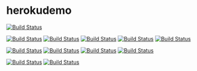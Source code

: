 # herokudemo

[![Build Status](https://travis-ci.org/sgcharameli/herokudemo.svg?branch=master)](https://travis-ci.org/sgcharameli/herokudemo)

[![Build Status](https://sonarcloud.io/api/project_badges/measure?project=es.sergio.herokudemo.herokudemo&metric=alert_status#.svg)](https://sonarcloud.io/dashboard?id=es.sergio.herokudemo.herokudemo)
[![Build Status](https://sonarcloud.io/api/project_badges/measure?project=es.sergio.herokudemo.herokudemo&metric=sqale_rating#.svg)](https://sonarcloud.io/dashboard?id=es.sergio.herokudemo.herokudemo)
[![Build Status](https://sonarcloud.io/api/project_badges/measure?project=es.sergio.herokudemo.herokudemo&metric=security_rating#.svg)](https://sonarcloud.io/dashboard?id=es.sergio.herokudemo.herokudemo)
[![Build Status](https://sonarcloud.io/api/project_badges/measure?project=es.sergio.herokudemo.herokudemo&metric=reliability_rating#.svg)](https://sonarcloud.io/dashboard?id=es.sergio.herokudemo.herokudemo)
[![Build Status](https://sonarcloud.io/api/project_badges/measure?project=es.sergio.herokudemo.herokudemo&metric=vulnerabilities#.svg)](https://sonarcloud.io/dashboard?id=es.sergio.herokudemo.herokudemo)

[![Build Status](https://sonarcloud.io/api/project_badges/measure?project=es.sergio.herokudemo.herokudemo&metric=code_smells#.svg)](https://sonarcloud.io/dashboard?id=es.sergio.herokudemo.herokudemo)
[![Build Status](https://sonarcloud.io/api/project_badges/measure?project=es.sergio.herokudemo.herokudemo&metric=bugs#.svg)](https://sonarcloud.io/dashboard?id=es.sergio.herokudemo.herokudemo)
[![Build Status](https://sonarcloud.io/api/project_badges/measure?project=es.sergio.herokudemo.herokudemo&metric=coverage#.svg)](https://sonarcloud.io/dashboard?id=es.sergio.herokudemo.herokudemo)
[![Build Status](https://sonarcloud.io/api/project_badges/measure?project=es.sergio.herokudemo.herokudemo&metric=duplicated_lines_density#.svg)](https://sonarcloud.io/dashboard?id=es.sergio.herokudemo.herokudemo)

[![Build Status](https://sonarcloud.io/api/project_badges/measure?project=es.sergio.herokudemo.herokudemo&metric=ncloc#.svg)](https://sonarcloud.io/dashboard?id=es.sergio.herokudemo.herokudemo)
[![Build Status](https://sonarcloud.io/api/project_badges/measure?project=es.sergio.herokudemo.herokudemo&metric=sqale_index#.svg)](https://sonarcloud.io/dashboard?id=es.sergio.herokudemo.herokudemo)
